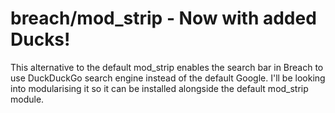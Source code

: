 # breach/mod_strip - Now with added Ducks!

This alternative to the default mod_strip enables the search bar in Breach to use DuckDuckGo search engine instead of the default Google. I'll be looking into modularising it so it can be installed alongside the default mod_strip module.
